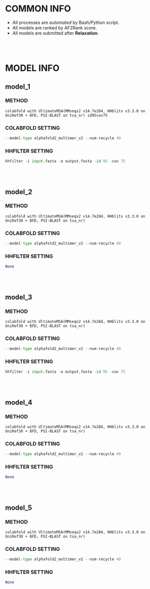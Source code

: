 # COMMON INFO
* All processes are *automated* by Bash/Python script.
* All models are ranked by AF2Rank score.
* All models are submitted after **Relaxation**.
<br/>
<br/>

# MODEL INFO
## model_1
### METHOD
    colabfold with UltimateMSA(MMseqs2 v14.7e284, HHblits v3.3.0 on UniRef30 + BFD, PSI-BLAST on tsa_nr) id95cov75
### COLABFOLD SETTING
```python
--model-type alphafold2_multimer_v2 --num-recycle 40
```
### HHFILTER SETTING
```python
hhfilter -i input.fasta -o output.fasta -id 95 -cov 75
```
<br/>
<br/>

## model_2
### METHOD
    colabfold with UltimateMSA(MMseqs2 v14.7e284, HHblits v3.3.0 on UniRef30 + BFD, PSI-BLAST on tsa_nr)
### COLABFOLD SETTING
```python
--model-type alphafold2_multimer_v2 --num-recycle 40
```
### HHFILTER SETTING
```python
None
```
<br/>
<br/>

## model_3
### METHOD
    colabfold with UltimateMSA(MMseqs2 v14.7e284, HHblits v3.3.0 on UniRef30 + BFD, PSI-BLAST on tsa_nr)
### COLABFOLD SETTING
```python
--model-type alphafold2_multimer_v2 --num-recycle 40
```
### HHFILTER SETTING
```python
hhfilter -i input.fasta -o output.fasta -id 95 -cov 75
```
<br/>
<br/>

## model_4
### METHOD
    colabfold with UltimateMSA(MMseqs2 v14.7e284, HHblits v3.3.0 on UniRef30 + BFD, PSI-BLAST on tsa_nr)
### COLABFOLD SETTING
```python
--model-type alphafold2_multimer_v2 --num-recycle 40
```
### HHFILTER SETTING
```python
None
```
<br/>
<br/>

## model_5
### METHOD
    colabfold with UltimateMSA(MMseqs2 v14.7e284, HHblits v3.3.0 on UniRef30 + BFD, PSI-BLAST on tsa_nr)
### COLABFOLD SETTING
```python
--model-type alphafold2_multimer_v2 --num-recycle 40
```
### HHFILTER SETTING
```python
None
```
<br/>
<br/>
    